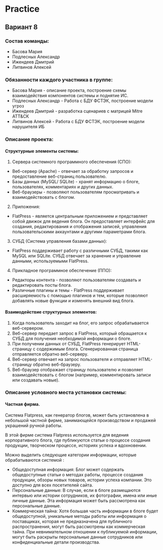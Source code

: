 # Practice
 
## Вариант 8 

 ### Состав команды: 
 * Басова Мария 
 * Подлесных Александр
 * Ижендеев Дмитрий
 * Литвинов Алексей
	
### Обязанности каждого участника в группе: 
 * Басова Мария - описание проекта, построение схемы взаимодействия компонентов системы и поднятие ИС. 
 * Подлесных Александр - Работа с БДУ ФСТЭК, построение модели угроз 
 * Ижендеев Дмитрий - разработка сценариев с матрицей Mitre ATT&CK
 * Литвинов Алексей - Работа с БДУ ФСТЭК, построение модели нарушителя ИБ 

### Описание проекта:
#### Структурные элементы системы: 
1.	Сервера системного программного обеспечения (СПО):
*   Веб-сервер (Apache) - отвечает за обработку запросов и предоставление веб-страниц пользователю.
*	Базы данных (MySQL/ SQLite) - хранят информацию о блоге, пользователях, комментариях и других данных.
*	Веб-браузеры - позволяют пользователям просматривать и взаимодействовать с блогом.
2.	Приложения:
*	FlatPress - является центральным приложением и представляет собой движок для ведения блога. Он предоставляет интерфейс для создания, редактирования и отображения записей, управления пользовательскими аккаунтами и другими параметрами блога.
3.	СУБД (Система управления базами данных):
*	FlatPress поддерживает работу с различными СУБД, такими как MySQL или SQLite. СУБД отвечает за хранение и управление данными, используемыми FlatPress.
4.	Прикладное программное обеспечение (ППО):
*	Редакторы контента - позволяют пользователям создавать и редактировать посты блога.
*	Различные плагины и темы - FlatPress поддерживает расширяемость с помощью плагинов и тем, которые позволяют добавлять новые функции и изменять внешний вид блога.

#### Взаимодействие структурных элементов:
1.	Когда пользователь заходит на блог, его запрос обрабатывается веб-сервером.
2.	Веб-сервер передает запрос в FlatPress, который обращается к СУБД для получения необходимой информации о блоге.
3.	При получении данных от СУБД, FlatPress генерирует HTML-страницу с содержимым блога. Сгенерированная страница отправляется обратно веб-серверу.
4.	Веб-сервер отвечает на запрос пользователя и отправляет HTML-страницу обратно веб-браузеру.
5.	Веб-браузер отображает страницу пользователю и позволяет взаимодействовать с блогом (например, комментировать записи или создавать новые).

### Описание условного места установки системы: 
#### Частная фирма. 
Система Flatpress, как генератор блогов, может быть установлена в небольшой частной фирме, занимающейся производством и продажей украшений ручной работы.

В этой фирме система Flatpress используется для ведения корпоративного блога, где публикуются статьи о процессе создания продукции, творческом процессе, историях успеха и вдохновении.

Можно выделить следующие категории информации, которые обрабатываются системой :
* Общедоступная информация: Блог может содержать общедоступные статьи о методах работы, процессе создания продукции, обзоры новых товаров, истории успеха компании. Это доступно для всех посетителей сайта.
* Персональные данные: В случае, если в блоге размещаются интервью или истории сотрудников, их фотографии, имена или иные личные данные. Эта информация может быть рассмотрена как персональные данные.
* Коммерческая тайна: Хотя большая часть информации в блоге будет общедоступной, уникальные методы работы или информация о поставщиках, которая не предназначена для публичного распространения, могут быть рассмотрены как коммерческая тайна. При невнимательном отношении к публикуемой информации, могут быть раскрыты персональные данные сотрудников или конфиденциальные детали производства.

